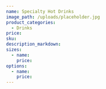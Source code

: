 ```yaml
---
name: Specialty Hot Drinks
image_path: /uploads/placeholder.jpg
product_categories:
  - Drinks
price:
sku:
description_markdown:
sizes:
  - name:
    price:
options:
  - name:
    price:
---
```

